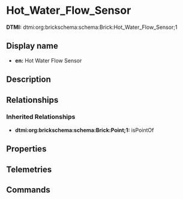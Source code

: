 # Hot_Water_Flow_Sensor
**DTMI:** dtmi:org:brickschema:schema:Brick:Hot_Water_Flow_Sensor;1
## Display name
- **en:** Hot Water Flow Sensor
## Description
## Relationships
### Inherited Relationships
* **dtmi:org:brickschema:schema:Brick:Point;1:** isPointOf
## Properties
## Telemetries
## Commands
